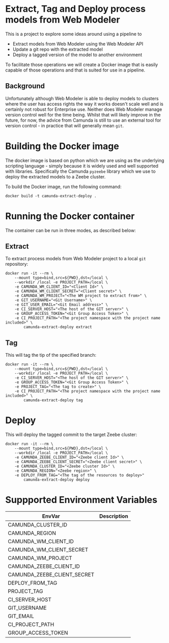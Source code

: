 # Extract, Tag and Deploy process models from Web Modeler
This is a project to explore some ideas around using a pipeline to 

* Extract models from Web Modeler using the Web Modeler API
* Update a git repo with the extracted model
* Deploy a tagged version of the model to another environment

To facilitate those operations we will create a Docker image that is easily capable of 
those operations and that is suited for use in a pipeline.

## Background
Unfortunately although Web Modeler is able to deploy models to clusters where the user
has access rights the way it works doesn't scale well and is certainly not robust for
Enterprise use. Neither does Web Modeler manage version control well for the time being.
Whilst that will likely improve in the future, for now, the advice from Camunda is still to use
an external tool for version control - in practice that will generally mean `git`.

# Building the Docker image
The docker image is based on python which we are using as the underlying scripting language -
simply because it is widely used and well supported with libraries. Specifically the
Camunda `pyzeebe` library which we use to deploy the extracted models to a Zeebe cluster.

To build the Docker image, run the following command:

```shell
docker build -t camunda-extract-deploy .
```

# Running the Docker container
The container can be run in three modes, as described below:

## Extract
To extract process models from Web Modeler project to a local `git` repository:

```shell
docker run -it --rm \
    --mount type=bind,src=${PWD},dst=/local \
    --workdir /local -e PROJECT_PATH=/local \
    -e CAMUNDA_WM_CLIENT_ID="<Client Id>" \
    -e CAMUNDA_WM_CLIENT_SECRET="<Client secret>" \
    -e CAMUNDA_WM_PROJECT="<The WM project to extract from>" \
    -e GIT_USERNAME="<Git Username>" \
    -e GIT_USER_EMAIL="<Git Email address>" \
    -e CI_SERVER_HOST="<The host of the GIT server>" \
    -e GROUP_ACCESS_TOKEN="<Git Group Access Token>" \
    -e CI_PROJECT_PATH="<The project namespace with the project name included>" \
        camunda-extract-deploy extract
```

## Tag
This will tag the tip of the specified branch:

```shell
docker run -it --rm \
    --mount type=bind,src=${PWD},dst=/local \
    --workdir /local -e PROJECT_PATH=/local \
    -e CI_SERVER_HOST="<The host of the GIT server>" \
    -e GROUP_ACCESS_TOKEN="<Git Group Access Token>" \
    -e PROJECT_TAG="<The tag to create>" \
    -e CI_PROJECT_PATH="<The project namespace with the project name included>" \
        camunda-extract-deploy tag
```

# Deploy
This will deploy the tagged commit to the target Zeebe cluster:

```shell
docker run -it --rm \
    --mount type=bind,src=${PWD},dst=/local \
    --workdir /local -e PROJECT_PATH=/local \
    -e CAMUNDA_ZEEBE_CLIENT_ID="<Zeebe client Id>" \
    -e CAMUNDA_ZEEBE_CLIENT_SECRET="<Zeebe client secret>" \
    -e CAMUNDA_CLUSTER_ID="<Zeebe cluster Id>" \
    -e CAMUNDA_REGION="<Zeebe region>" \
    -e DEPLOY_FROM_TAG="<The tag of the resources to deploy>"
        camunda-extract-deploy deploy
```

# Suppported Environment Variables

| EnvVar                      | Description                                   |
|-----------------------------|-----------------------------------------------|
| CAMUNDA_CLUSTER_ID          |  |
| CAMUNDA_REGION              |  |
| CAMUNDA_WM_CLIENT_ID        |  |
| CAMUNDA_WM_CLIENT_SECRET    |  |
| CAMUNDA_WM_PROJECT          |  |
| CAMUNDA_ZEEBE_CLIENT_ID     |  |
| CAMUNDA_ZEEBE_CLIENT_SECRET |  |
| DEPLOY_FROM_TAG             |  |
| PROJECT_TAG                 |  |
| CI_SERVER_HOST              |  |
| GIT_USERNAME                |  |
| GIT_EMAIL                   |  |
| CI_PROJECT_PATH             |  |
| GROUP_ACCESS_TOKEN          |  |
